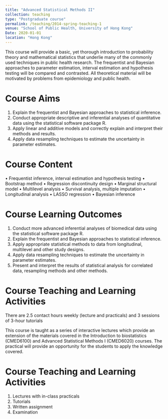 ```yaml
---
title: "Advanced Statistical Methods II"
collection: teaching
type: "Postgraduate course"
permalink: /teaching/2014-spring-teaching-1
venue: "School of Public Health, University of Hong Kong"
Date: 2020-01-01
location: "Hong Kong"
---
```


This course will provide a basic, yet thorough introduction to probability theory and mathematical statistics that underlie many of the commonly used techniques in public health research. The frequentist and Bayesian approaches to parameter estimation, interval estimation and hypothesis testing will be compared and contrasted. All theoretical material will be motivated by problems from epidemiology and public health.

Course Aims
======
1.	Explain the frequentist and Bayesian approaches to statistical inference.
2.	Conduct appropriate descriptive and inferential analyses of quantitative data using the statistical software package R.
3.	Apply linear and additive models and correctly explain and interpret their methods and results.
4.	Apply data resampling techniques to estimate the uncertainty in parameter estimates.

Course Content
======
•	Frequentist inference, interval estimation and hypothesis testing 
•	Bootstrap method 
•	Regression discontinuity design 
•	Marginal structural model 
•	Multilevel analysis 
•	Survival analysis, multiple imputation
•	Longitudinal analysis 
•	LASSO regression
•	Bayesian inference

Course Learning Outcomes
======
1.	Conduct more advanced inferential analyses of biomedical data using the statistical software package R.
2.	Explain the frequentist and Bayesian approaches to statistical inference.
3.	Apply appropriate statistical methods to data from longitudinal, multilevel and other study designs.
4.	Apply data resampling techniques to estimate the uncertainty in parameter estimates.
5.	Present and interpret the results of statistical analysis for correlated data, resampling methods and other methods.

Course Teaching and Learning Activities
======
There are 2.5 contact hours weekly (lecture and practicals) and 3 sessions of 3-hour tutorials 

This course is taught as a series of interactive lectures which provide an extension of the materials covered in the Introduction to biostatistics (CMED6100) and Advanced Statistical Methods I (CMED6020) courses. The practical will provide an opportunity for the students to apply the knowledge covered.

Course Teaching and Learning Activities
======
1.	 Lectures with in-class practicals
2.	 Tutorials
3.	 Written assignment
4.	 Examination 

